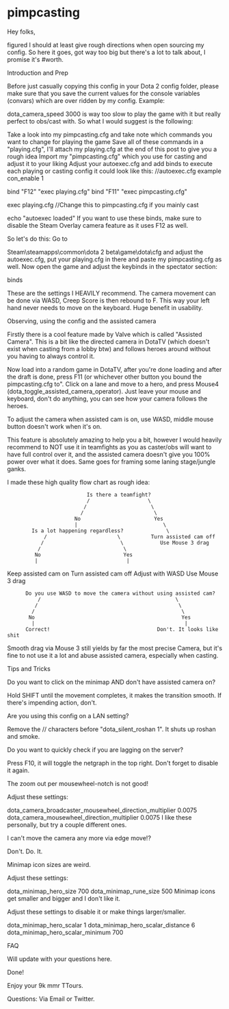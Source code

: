 # pimpcasting
Hey folks, 

figured I should at least give rough directions when open sourcing my config. So here it goes, got way too big but there's a lot to talk about, I promise it's #worth.

Introduction and Prep

Before just casually copying this config in your Dota 2 config folder, please make sure that you save the current values for the console variables (convars) which are over ridden by my config. Example:

dota_camera_speed 3000 
is way too slow to play the game with it but really perfect to obs/cast with. So what I would suggest is the following:

Take a look into my pimpcasting.cfg and take note which commands you want to change for playing the game
Save all of these commands in a "playing.cfg", I'll attach my playing.cfg at the end of this post to give you a rough idea
Import my "pimpcasting.cfg" which you use for casting and adjust it to your liking
Adjust your autoexec.cfg and add binds to execute each playing or casting config it could look like this:
//autoexec.cfg example
con_enable 1

bind "F12" "exec playing.cfg"
bind "F11" "exec pimpcasting.cfg"

exec playing.cfg //Change this to pimpcasting.cfg if you mainly cast

echo "autoexec loaded"
If you want to use these binds, make sure to disable the Steam Overlay camera feature as it uses F12 as well. 

So let's do this: Go to

Steam\steamapps\common\dota 2 beta\game\dota\cfg
and adjust the autoexec.cfg, put your playing.cfg in there and paste my pimpcasting.cfg as well. Now open the game and adjust the keybinds in the spectator section:

binds

These are the settings I HEAVILY recommend. The camera movement can be done via WASD, Creep Score is then rebound to F. This way your left hand never needs to move on the keyboard. Huge benefit in usability.

Observing, using the config and the assisted camera

Firstly there is a cool feature made by Valve which is called "Assisted Camera". This is a bit like the directed camera in DotaTV (which doesn't exist when casting from a lobby btw) and follows heroes around without you having to always control it.

Now load into a random game in DotaTV, after you're done loading and after the draft is done, press F11 (or whichever other button you bound the pimpcasting.cfg to". Click on a lane and move to a hero, and press Mouse4 (dota_toggle_assisted_camera_operator). Just leave your mouse and keyboard, don't do anything, you can see how your camera follows the heroes.

To adjust the camera when assisted cam is on, use WASD, middle mouse button doesn't work when it's on.

This feature is absolutely amazing to help you a bit, however I would heavily recommend to NOT use it in teamfights as you as caster/obs will want to have full control over it, and the assisted camera doesn't give you 100% power over what it does. Same goes for framing some laning stage/jungle ganks. 

I made these high quality flow chart as rough idea:

                              Is there a teamfight?
                              /                   \
                             /                     \
                            /                       \
                          No                        Yes
                          |                            \
            Is a lot happening regardless?              \
                /                       \          Turn assisted cam off
               /                         \            Use Mouse 3 drag
              /                           \
             No                           Yes 
             |                             |
   Keep assisted cam on           Turn assisted cam off
     Adjust with WASD                Use Mouse 3 drag



          Do you use WASD to move the camera without using assisted cam?
              /                                            \
             /                                              \
            /                                                \
           No                                                Yes
            |                                                 |
          Correct!                                   Don't. It looks like shit

Smooth drag via Mouse 3 still yields by far the most precise Camera, but it's fine to not use it a lot and abuse assisted camera, especially when casting.

Tips and Tricks

Do you want to click on the minimap AND don't have assisted camera on?

Hold SHIFT until the movement completes, it makes the transition smooth. If there's impending action, don't.

Are you using this config on a LAN setting?

Remove the // characters before "dota_silent_roshan 1". It shuts up roshan and smoke.

Do you want to quickly check if you are lagging on the server?

Press F10, it will toggle the netgraph in the top right. Don't forget to disable it again.

The zoom out per mousewheel-notch is not good!

Adjust these settings:

dota_camera_broadcaster_mousewheel_direction_multiplier 0.0075 
dota_camera_mousewheel_direction_multiplier 0.0075 
I like these personally, but try a couple different ones.

I can't move the camera any more via edge move!?

Don't. Do. It.

Minimap icon sizes are weird.

Adjust these settings:

dota_minimap_hero_size 700
dota_minimap_rune_size 500
Minimap icons get smaller and bigger and I don't like it.

Adjust these settings to disable it or make things larger/smaller.

dota_minimap_hero_scalar 1
dota_minimap_hero_scalar_distance 6
dota_minimap_hero_scalar_minimum 700


FAQ

Will update with your questions here.

Done!

Enjoy your 9k mmr TTours. 

Questions: Via Email or Twitter. 